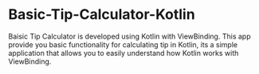 # Basic-Tip-Calculator-Kotlin
Baisic Tip Calculator is developed using Kotlin with ViewBinding. This app provide you basic functionality for calculating tip in Kotlin, its a simple application that allows you to easily understand how Kotlin works with ViewBinding.
